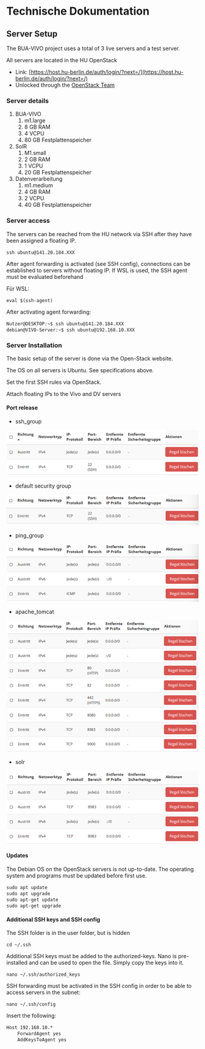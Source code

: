 # Technische Dokumentation

## Server Setup

The BUA-VIVO project uses a total of 3 live servers and a test server.

All servers are located in the HU OpenStack

*   Link: [https://host.hu-berlin.de/auth/login/?next=/](https://host.hu-berlin.de/auth/login/?next=/)
*   Unlocked through the [OpenStack Team](mailto:mschmidt@cms.hu-berlin.de)

### Server details

1.  BUA-VIVO
    1.  m1.large
    2.  8 GB RAM
    3.  4 VCPU
    4.  80 GB Festplattenspeicher
2.  SolR
    1.  M1.small
    2.  2 GB RAM
    3.  1 VCPU
    4.  20 GB Festplattenspeicher
3.  Datenverarbeitung
    1.  m1.medium
    2.  4 GB RAM
    3.  2 VCPU
    4.  40 GB Festplattenspeicher

### Server access

The servers can be reached from the HU network via SSH after they have been assigned a floating IP.

```text
ssh ubuntu@141.20.184.XXX
```

After agent forwarding is activated (see SSH config), connections can be established to servers without floating IP. If WSL is used, the SSH agent must be evaluated beforehand

Für WSL:

```text
eval $(ssh-agent)
```

After activating agent forwarding:

```text
Nutzer@DESKTOP:~$ ssh ubuntu@141.20.184.XXX
debian@VIVO-Server:~$ ssh ubuntu@192.168.10.XXX
```

### Server Installation

The basic setup of the server is done via the Open-Stack website.

The OS on all servers is Ubuntu. See specifications above.

Set the first SSH rules via OpenStack.

Attach floating IPs to the Vivo and DV servers

#### Port release

*   ssh\_group

![SSH Group](images/sshGroup.png)
*   default security group

![default Security Group](images/dsGroup.png)
*   ping\_group

![Ping  Group](images/pingGroup.png)
*   apache\_tomcat

![Apache Group](images/apacheGroup.png)
*   solr

![SolR Group](images/solrGroup.png)
#### Updates

The Debian OS on the OpenStack servers is not up-to-date. The operating system and programs must be updated before first use.

```text
sudo apt update
sudo apt upgrade
sudo apt-get update
sudo apt-get upgrade
```

#### Additional SSH keys and SSH config

The SSH folder is in the user folder, but is hidden

```text
cd ~/.ssh
```

Additional SSH keys must be added to the authorized-keys. Nano is pre-installed and can be used to open the file. Simply copy the keys into it.

```text
nano ~/.ssh/authorized_keys 
```

SSH forwarding must be activated in the SSH config in order to be able to access servers in the subnet:

```text
nano ~/.ssh/config
```

Insert the following:

```text
Host 192.168.10.*
    ForwardAgent yes
    AddKeysToAgent yes
```
